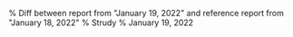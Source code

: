 % Diff between report from "January 19, 2022" and reference report from "January 18, 2022"
% Strudy
% January 19, 2022


